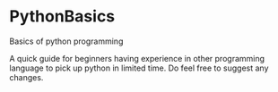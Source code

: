 # PythonBasics
Basics of python programming

A quick guide for beginners having experience in other programming language to pick up python in limited time.
Do feel free to suggest any changes.
